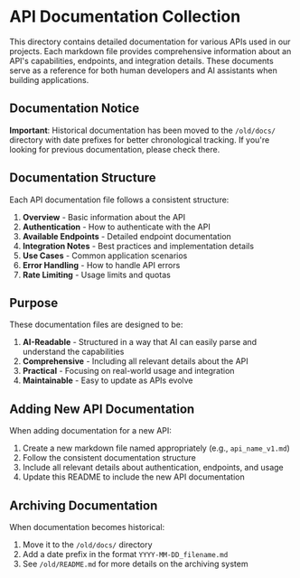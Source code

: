 # API Documentation Collection

This directory contains detailed documentation for various APIs used in our projects. Each markdown file provides comprehensive information about an API's capabilities, endpoints, and integration details. These documents serve as a reference for both human developers and AI assistants when building applications.

## Documentation Notice

**Important**: Historical documentation has been moved to the `/old/docs/` directory with date prefixes for better chronological tracking. If you're looking for previous documentation, please check there.

## Documentation Structure

Each API documentation file follows a consistent structure:

1. **Overview** - Basic information about the API
2. **Authentication** - How to authenticate with the API
3. **Available Endpoints** - Detailed endpoint documentation
4. **Integration Notes** - Best practices and implementation details
5. **Use Cases** - Common application scenarios
6. **Error Handling** - How to handle API errors
7. **Rate Limiting** - Usage limits and quotas

## Purpose

These documentation files are designed to be:

1. **AI-Readable** - Structured in a way that AI can easily parse and understand the capabilities
2. **Comprehensive** - Including all relevant details about the API
3. **Practical** - Focusing on real-world usage and integration
4. **Maintainable** - Easy to update as APIs evolve

## Adding New API Documentation

When adding documentation for a new API:

1. Create a new markdown file named appropriately (e.g., `api_name_v1.md`)
2. Follow the consistent documentation structure
3. Include all relevant details about authentication, endpoints, and usage
4. Update this README to include the new API documentation

## Archiving Documentation

When documentation becomes historical:

1. Move it to the `/old/docs/` directory
2. Add a date prefix in the format `YYYY-MM-DD_filename.md`
3. See `/old/README.md` for more details on the archiving system
